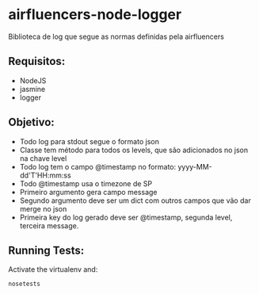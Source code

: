 # airfluencers-node-logger
Biblioteca de log que segue as normas definidas pela airfluencers

## Requisitos:
- NodeJS
- jasmine
- logger

## Objetivo:
- Todo log para stdout segue o formato json
- Classe tem método para todos os levels, que são adicionados no json na chave level
- Todo log tem o campo @timestamp no formato:  yyyy-MM-dd'T'HH:mm:ss
- Todo @timestamp usa o timezone de SP
- Primeiro argumento gera campo message
- Segundo argumento deve ser um dict com outros campos que vão dar merge no json
- Primeira key do log gerado deve ser @timestamp, segunda level, terceira message.

## Running Tests:
Activate the virtualenv and:
```bash
nosetests
```